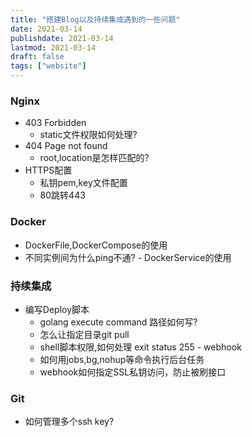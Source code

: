 ```yaml
---
title: "搭建Blog以及持续集成遇到的一些问题"
date: 2021-03-14
publishdate: 2021-03-14
lastmod: 2021-03-14
draft: false
tags: ["website"]
---
```


### Nginx
   - 403 Forbidden
      - static文件权限如何处理?
   - 404 Page not found
      - root,location是怎样匹配的?
   - HTTPS配置
      - 私钥pem,key文件配置
      - 80跳转443
      
### Docker
   - DockerFile,DockerCompose的使用
   - 不同实例间为什么ping不通?
   	- DockerService的使用
   	
### 持续集成
   - 编写Deploy脚本
      - golang execute command 路径如何写? 
      - 怎么让指定目录git pull
      - shell脚本权限,如何处理 exit status 255
    - webhook
      - 如何用jobs,bg,nohup等命令执行后台任务
      - webhook如何指定SSL私钥访问，防止被刷接口
      
### Git
   - 如何管理多个ssh key?

